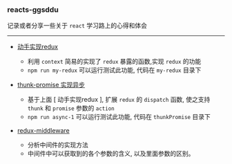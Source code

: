 ### reacts-ggsddu

记录或者分享一些关于 `react` 学习路上的心得和体会

---

- [动手实现redux](https://github.com/Hazyzh/reacts-ggsddu/blob/master/docs/my-redux.MD)

	- 利用 `context` 简易的实现了 `redux` 暴露的函数,实现 `redux` 的功能
	- `npm run my-redux` 可以运行测试此功能, 代码在 `my-redux` 目录下

- [thunk-promise 实现异步](https://github.com/Hazyzh/reacts-ggsddu/blob/master/docs/thunkPriomise.md)

	- 基于上面 [ 动手实现redux ], 扩展 `redux` 的 `dispatch` 函数, 使之支持 `thunk` 和 `promise` 参数的 `action`
	- `npm run async-1` 可以运行测试此功能, 代码在 `thunkPromise` 目录下

- [redux-middleware](https://github.com/Hazyzh/reacts-ggsddu/blob/master/docs/middleWare.md)

	- 分析中间件的实现方法
	- 中间件中可以获取到的各个参数的含义, 以及里面参数的区别。
